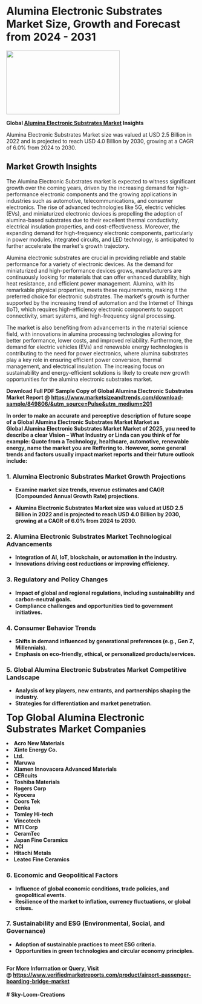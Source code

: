<H1>Alumina Electronic Substrates Market Size, Growth and Forecast from 2024 - 2031</H1><img class="aligncenter size-medium wp-image-584254" src="https://thirdeyenews.in/wp-content/uploads/2024/09/Global-Market-Research-300x168.jpeg" alt="" width="300" height="168" /><p><strong>Global&nbsp;<a href="https://www.marketsizeandtrends.com/download-sample/849806/&amp;utm_source=Pulse&amp;utm_medium=201">Alumina Electronic Substrates Market</a> Insights</strong></p><p>Alumina Electronic Substrates Market size was valued at USD 2.5 Billion in 2022 and is projected to reach USD 4.0 Billion by 2030, growing at a CAGR of 6.0% from 2024 to 2030.</p><p><h2>Market Growth Insights</h2> <p>The Alumina Electronic Substrates market is expected to witness significant growth over the coming years, driven by the increasing demand for high-performance electronic components and the growing applications in industries such as automotive, telecommunications, and consumer electronics. The rise of advanced technologies like 5G, electric vehicles (EVs), and miniaturized electronic devices is propelling the adoption of alumina-based substrates due to their excellent thermal conductivity, electrical insulation properties, and cost-effectiveness. Moreover, the expanding demand for high-frequency electronic components, particularly in power modules, integrated circuits, and LED technology, is anticipated to further accelerate the market's growth trajectory.</p> <p><strong></strong></p> <p>Alumina electronic substrates are crucial in providing reliable and stable performance for a variety of electronic devices. As the demand for miniaturized and high-performance devices grows, manufacturers are continuously looking for materials that can offer enhanced durability, high heat resistance, and efficient power management. Alumina, with its remarkable physical properties, meets these requirements, making it the preferred choice for electronic substrates. The market's growth is further supported by the increasing trend of automation and the Internet of Things (IoT), which requires high-efficiency electronic components to support connectivity, smart systems, and high-frequency signal processing.</p> <p>The market is also benefiting from advancements in the material science field, with innovations in alumina processing technologies allowing for better performance, lower costs, and improved reliability. Furthermore, the demand for electric vehicles (EVs) and renewable energy technologies is contributing to the need for power electronics, where alumina substrates play a key role in ensuring efficient power conversion, thermal management, and electrical insulation. The increasing focus on sustainability and energy-efficient solutions is likely to create new growth opportunities for the alumina electronic substrates market.</p> <p><strong></p><p><span class=""><strong>Download Full PDF Sample Copy of Global Alumina Electronic Substrates Market Report</strong> @ <a href="https://www.marketsizeandtrends.com/download-sample/849806/&amp;utm_source=Pulse&amp;utm_medium=201" target="_blank">https://www.marketsizeandtrends.com/download-sample/849806/&amp;utm_source=Pulse&amp;utm_medium=201</a></span></p><p>In order to make an accurate and perceptive description of future scope of a Global&nbsp;Alumina Electronic Substrates Market Market as Global&nbsp;Alumina Electronic Substrates Market Market of 2025, you need to describe a clear Vision &ndash; What Industry or Linda can you think of for example: Quote from a Technology, healthcare, automotive, renewable energy, name the market you are Reffering to. However, some general trends and factors usually impact market reports and their future outlook include:</p><h3>1.&nbsp;<strong>Alumina Electronic Substrates Market Growth Projections</strong></h3><ul><li>Examine market size trends, revenue estimates and CAGR (Compounded Annual Growth Rate) projections.</li><li><p>Alumina Electronic Substrates Market size was valued at USD 2.5 Billion in 2022 and is projected to reach USD 4.0 Billion by 2030, growing at a CAGR of 6.0% from 2024 to 2030.</p></li></ul><h3>2.&nbsp;<strong>Alumina Electronic Substrates Market Technological Advancements</strong></h3><ul><li>Integration of AI, IoT, blockchain, or automation in the industry.</li><li>Innovations driving cost reductions or improving efficiency.</li></ul><h3>3.&nbsp;<strong>Regulatory and Policy Changes</strong></h3><ul><li>Impact of global and regional regulations, including sustainability and carbon-neutral goals.</li><li>Compliance challenges and opportunities tied to government initiatives.</li></ul><h3>4.&nbsp;<strong>Consumer Behavior Trends</strong></h3><ul><li>Shifts in demand influenced by generational preferences (e.g., Gen Z, Millennials).</li><li>Emphasis on eco-friendly, ethical, or personalized products/services.</li></ul><h3>5.&nbsp;<strong>Global Alumina Electronic Substrates Market Competitive Landscape</strong></h3><ul><li>Analysis of key players, new entrants, and partnerships shaping the industry.</li><li>Strategies for differentiation and market penetration.</li></ul><p data-pm-slice="1 1 []"><span style="color: inherit; font-family: inherit; font-size: 25px;">Top Global Alumina Electronic Substrates Market Companies</span></p><div class="" data-test-id=""><p><li>Acro New Materials</li><li> Xinte Energy Co.</li><li> Ltd.</li><li> Maruwa</li><li> Xiamen Innovacera Advanced Materials</li><li> CERcuits</li><li> Toshiba Materials</li><li> Rogers Corp</li><li> Kyocera</li><li> Coors Tek</li><li> Denka</li><li> Tomley Hi-tech</li><li> Vincotech</li><li> MTI Corp</li><li> CeramTec</li><li> Japan Fine Ceramics</li><li> NCI</li><li> Hitachi Metals</li><li> Leatec Fine Ceramics</li></p></div><h3>6.&nbsp;<strong>Economic and Geopolitical Factors</strong></h3><ul><li>Influence of global economic conditions, trade policies, and geopolitical events.</li><li>Resilience of the market to inflation, currency fluctuations, or global crises.</li></ul><h3>7.&nbsp;<strong>Sustainability and ESG (Environmental, Social, and Governance)</strong></h3><ul><li>Adoption of sustainable practices to meet ESG criteria.</li><li>Opportunities in green technologies and circular economy principles.</li></ul><h2><strong style="font-size: 14px;">For More Information or Query, Visit @&nbsp;</strong><a style="background-color: #ffffff; font-size: 14px;" href="https://www.marketsizeandtrends.com/report/alumina-electronic-substrates-market/" target="_blank">https://www.verifiedmarketreports.com/product/airport-passenger-boarding-bridge-market</a></h2># Sky-Loom-Creations

